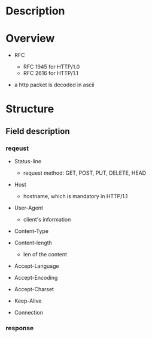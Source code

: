 # Description

# Overview


* RFC
    * RFC 1945 for HTTP/1.0
    * RFC 2616 for HTTP/1.1

* a http packet is decoded in ascii

# Structure

## Field description

### reqeust
* Status-line
    * request method: GET, POST, PUT, DELETE, HEAD

* Host
    * hostname, which is mandatory in HTTP/1.1

* User-Agent
    * client's information

* Content-Type
* Content-length
    * len of the content

* Accept-Language
* Accept-Encoding
* Accept-Charset
* Keep-Alive
* Connection

### response

